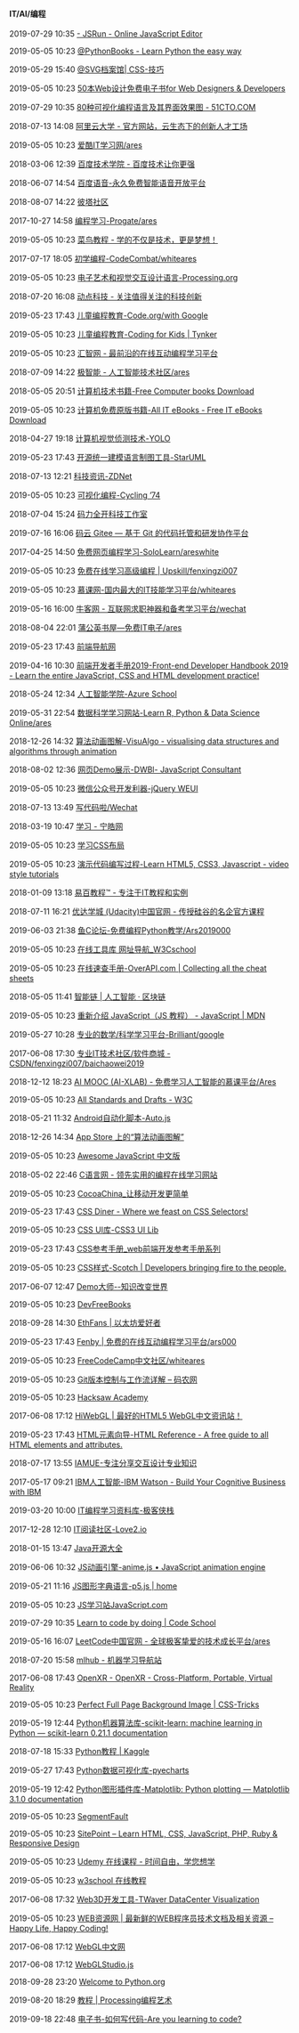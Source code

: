 ####  IT/AI/编程

2019-07-29 10:35 [- JSRun - Online JavaScript Editor](http://jsrun.net/square)

2019-05-05 10:23 [@PythonBooks - Learn Python the easy way](https://pythonbooks.revolunet.com/)

2019-05-29 15:40 [@SVG档案馆| CSS-技巧](https://css-tricks.com/archives/)

2019-05-05 10:23 [50本Web设计免费电子书for Web Designers &amp; Developers](https://speckyboy.com/free-web-design-ebooks/)

2019-07-29 10:35 [80种可视化编程语言及其界面效果图 - 51CTO.COM](http://developer.51cto.com/art/201402/430398.htm)

2018-07-13 14:08 [阿里云大学 - 官方网站，云生态下的创新人才工场](https://edu.aliyun.com/)

2019-05-05 10:23 [爱酷IT学习网/ares](http://www.icoolxue.com/)

2018-03-06 12:39 [百度技术学院 - 百度技术让你更强](http://bit.baidu.com/)

2018-06-07 14:54 [百度语音-永久免费智能语音开放平台](http://yuyin.baidu.com/)

2018-08-07 14:22 [彼塔社区](https://www.bitahub.com/views/index.html)

2017-10-27 14:58 [编程学习-Progate/ares](https://progate.com/)

2019-05-05 10:23 [菜鸟教程 - 学的不仅是技术，更是梦想！](http://www.runoob.com/)

2017-07-17 18:05 [初学编程-CodeCombat/whiteares](https://codecombat.163.com/)

2019-05-05 10:23 [电子艺术和视觉交互设计语言-Processing.org](https://processing.org/)

2018-07-20 16:08 [动点科技 - 关注值得关注的科技创新](https://cn.technode.com/)

2019-05-23 17:43 [儿童编程教育-Code.org/with Google](https://code.org/)

2019-05-05 10:23 [儿童编程教育-Coding for Kids | Tynker](https://www.tynker.com/)

2019-05-05 10:23 [汇智网 - 最前沿的在线互动编程学习平台](http://www.hubwiz.com/)

2018-07-09 14:22 [极智能 - 人工智能技术社区/ares](https://www.ziiai.com/)

2018-05-05 20:51 [计算机技术书籍-Free Computer books Download](http://www.freebookcentre.net/)

2019-05-05 10:23 [计算机免费原版书籍-All IT eBooks - Free IT eBooks Download](http://www.allitebooks.com/)

2018-04-27 19:18 [计算机视觉侦测技术-YOLO](https://pjreddie.com/)

2019-05-23 17:43 [开源统一建模语言制图工具-StarUML](http://staruml.io/)

2018-07-13 12:21 [科技资讯-ZDNet](https://www.zdnet.com/)

2019-05-05 10:23 [可视化编程-Cycling ’74](https://cycling74.com/)

2018-07-04 15:24 [码力全开科技工作室](http://maliquankai.com/)

2019-07-16 16:06 [码云 Gitee — 基于 Git 的代码托管和研发协作平台](https://gitee.com/)

2017-04-25 14:50 [免费网页编程学习-SoloLearn/areswhite](https://www.sololearn.com/Courses)

2019-05-05 10:23 [免费在线学习高级编程 | Upskill/fenxingzi007](http://upskillcourses.com/)

2019-05-05 10:23 [慕课网-国内最大的IT技能学习平台/whiteares](http://www.imooc.com/)

2019-05-16 16:00 [牛客网 - 互联网求职神器和备考学习平台/wechat](https://www.nowcoder.com/)

2018-08-04 22:01 [蒲公英书屋—免费IT电子/ares](http://itbook.top/)

2019-05-23 17:43 [前端导航网](http://jsdig.com/)

2019-04-16 10:30 [前端开发者手册2019-Front-end Developer Handbook 2019 - Learn the entire JavaScript, CSS and HTML development practice!](https://frontendmasters.com/books/front-end-handbook/2019/)

2018-05-24 12:34 [人工智能学院-Azure School](https://school.azure.cn/)

2019-05-31 22:54 [数据科学学习网站-Learn R, Python &amp; Data Science Online/ares](https://www.datacamp.com/)

2018-12-26 14:32 [算法动画图解-VisuAlgo - visualising data structures and algorithms through animation](https://visualgo.net/en)

2018-08-02 12:36 [网页Demo展示-DWBl- JavaScript Consultant](https://davidwalsh.name/)

2019-05-05 10:23 [微信公众号开发利器-jQuery WEUI](https://lihongxun945.github.io/jquery-weui)

2018-07-13 13:49 [写代码啦/Wechat](https://xiedaimala.com/)

2018-03-19 10:47 [学习 - 宁皓网](https://ninghao.net/learn)

2019-05-05 10:23 [学习CSS布局](http://zh.learnlayout.com/)

2019-05-05 10:23 [演示代码编写过程-Learn HTML5, CSS3, Javascript - video style tutorials](http://thecodeplayer.com/)

2018-01-09 13:18 [易百教程™ - 专注于IT教程和实例](http://www.yiibai.com/)

2018-07-11 16:21 [优达学城 (Udacity)中国官网 - 传授硅谷的名企官方课程](https://cn.udacity.com/)

2019-06-03 21:38 [鱼C论坛-免费编程Python教学/Ars2019000](https://fishc.com.cn/)

2019-05-05 10:23 [在线工具库 网址导航_W3Cschool](http://123.w3cschool.cn/webtools)

2019-05-05 10:23 [在线速查手册-OverAPI.com | Collecting all the cheat sheets](http://overapi.com/)

2018-05-05 11:41 [智能链 | 人工智能 · 区块链](https://www.zhinengl.com/)

2019-05-05 10:23 [重新介绍 JavaScript（JS 教程） - JavaScript | MDN](https://developer.mozilla.org/zh-CN/docs/Web/JavaScript/A_re-introduction_to_JavaScript)

2019-05-27 10:28 [专业的数学/科学学习平台-Brilliant/google](https://brilliant.org/daily-problems/)

2017-06-08 17:30 [专业IT技术社区/软件商城 - CSDN/fenxingzi007/baichaowei2019](https://www.csdn.net/)

2018-12-12 18:23 [AI MOOC (AI-XLAB) - 免费学习人工智能的慕课平台/Ares](http://www.ai-xlab.com/)

2019-05-05 10:23 [All Standards and Drafts - W3C](http://www.w3.org/TR/)

2018-05-21 11:32 [Android自动化脚本-Auto.js](https://www.autojs.org/)

2018-12-26 14:34 [‎App Store 上的“算法动画图解”](https://itunes.apple.com/cn/app/id1047532631)

2019-05-05 10:23 [Awesome JavaScript 中文版](https://github.com/wwsun/awesome-javascript)

2018-05-02 22:46 [C语言网 - 领先实用的编程在线学习网站](http://www.dotcpp.com/)

2019-05-05 10:23 [CocoaChina_让移动开发更简单](http://www.cocoachina.com/)

2019-05-23 17:43 [CSS Diner - Where we feast on CSS Selectors!](http://flukeout.github.io/)

2019-05-05 10:23 [CSS UI库-CSS3 UI Lib](http://css3lib.alloyteam.com/#animation/CircleHoverEffects)

2019-05-23 17:43 [CSS参考手册_web前端开发参考手册系列](http://css.doyoe.com/)

2019-05-05 10:23 [CSS样式-Scotch | Developers bringing fire to the people.](https://scotch.io/)

2017-06-07 12:47 [Demo大师--知识改变世界](http://www.demodashi.com/)

2019-05-05 10:23 [DevFreeBooks](https://devfreebooks.github.io/)

2018-09-28 14:30 [EthFans | 以太坊爱好者](https://ethfans.org/)

2019-05-23 17:43 [Fenby | 免费的在线互动编程学习平台/ars000](http://www.fenby.com/)

2019-05-05 10:23 [FreeCodeCamp中文社区/whiteares](https://freecodecamp.cn/)

2019-05-05 10:23 [Git版本控制与工作流详解 – 码农网](http://www.codeceo.com/article/git-version-control-workflow.html)

2019-05-05 10:23 [Hacksaw Academy](http://beta.hacksaw.academy/)

2017-06-08 17:12 [HiWebGL | 最好的HTML5 WebGL中文资讯站！](http://www.hiwebgl.com/)

2019-05-23 17:43 [HTML元素向导-HTML Reference - A free guide to all HTML elements and attributes.](http://htmlreference.io/)

2018-07-17 13:55 [IAMUE-专注分享交互设计专业知识](https://www.iamue.com/)

2017-05-17 09:21 [IBM人工智能-IBM Watson - Build Your Cognitive Business with IBM](https://www.ibm.com/watson/)

2019-03-20 10:00 [IT编程学习资料库-极客侠栈](https://pymlovelyq.github.io/)

2017-12-28 12:10 [IT阅读社区-Love2.io](https://love2.io/)

2018-01-15 13:47 [Java开源大全](http://www.open-open.com/lib/)

2019-06-06 10:32 [JS动画引擎-anime.js • JavaScript animation engine](https://animejs.com/)

2019-05-21 11:16 [JS图形字典语言-p5.js | home](https://p5js.org/)

2019-05-05 10:23 [JS学习站JavaScript.com](https://www.javascript.com/)

2019-07-29 10:35 [Learn to code by doing | Code School](https://www.pluralsight.com/codeschool)

2019-05-16 16:07 [LeetCode中国官网 - 全球极客挚爱的技术成长平台/ares](https://leetcode-cn.com/)

2018-07-20 15:58 [mlhub - 机器学习导航站](https://www.mlhub123.com/)

2017-06-08 17:43 [OpenXR - OpenXR - Cross-Platform, Portable, Virtual Reality](https://www.khronos.org/openxr)

2019-05-05 10:23 [Perfect Full Page Background Image | CSS-Tricks](https://css-tricks.com/perfect-full-page-background-image/)

2019-05-19 12:44 [Python机器算法库-scikit-learn: machine learning in Python — scikit-learn 0.21.1 documentation](https://scikit-learn.org/stable/)

2018-07-18 15:33 [Python教程 | Kaggle](https://www.kaggle.com/learn/python)

2019-05-27 17:43 [Python数据可视化库-pyecharts](https://pyecharts.org/#/)

2019-05-19 12:42 [Python图形插件库-Matplotlib: Python plotting — Matplotlib 3.1.0 documentation](https://matplotlib.org/)

2019-05-05 10:23 [SegmentFault](https://segmentfault.com/)

2019-05-05 10:23 [SitePoint – Learn HTML, CSS, JavaScript, PHP, Ruby &amp; Responsive Design](https://www.sitepoint.com/)

2019-05-05 10:23 [Udemy 在线课程 - 时间自由，学您想学](https://www.udemy.com/)

2019-05-05 10:23 [w3school 在线教程](http://www.w3school.com.cn/)

2017-06-08 17:32 [Web3D开发工具-TWaver DataCenter Visualization](http://www.servasoftware.com/)

2019-05-05 10:23 [WEB资源网 | 最新鲜的WEB程序员技术文档及相关资源 – Happy Life, Happy Coding!](http://webres.wang/)

2017-06-08 17:12 [WebGL中文网](http://www.hewebgl.com/)

2017-06-08 17:12 [WebGLStudio.js](http://webglstudio.org/)

2018-09-28 23:20 [Welcome to Python.org](https://www.python.org/)

2019-08-20 18:29 [教程 | Processing编程艺术](http://iprocessing.cn/%E6%95%99%E7%A8%8B/)

2019-09-18 22:48 [电子书-如何写代码-Are you learning to code?](https://ebook.welearncode.com/)




